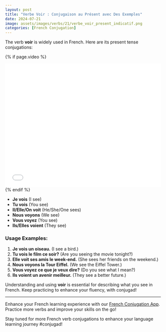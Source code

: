 ```yaml
---
layout: post
title: "Verbe Voir : Conjugaison au Présent avec Des Exemples"
date: 2024-07-21
image: assets/images/verbs/21/verbe_voir_present_indicatif.png
categories: [French Conjugation]
---
```


The verb **voir** is widely used in French. Here are its present tense conjugations:

<!-- Video Embed Section -->
{% if page.video %}
<div class="video-embed">
  <iframe width="100%" height="400" src="{{ page.video | escape }}" frameborder="0" allowfullscreen></iframe>
</div>
{% endif %}

- **Je vois** (I see)
- **Tu vois** (You see)
- **Il/Elle/On voit** (He/She/One sees)
- **Nous voyons** (We see)
- **Vous voyez** (You see)
- **Ils/Elles voient** (They see)

### Usage Examples:

1. **Je vois un oiseau.** (I see a bird.)
2. **Tu vois le film ce soir?** (Are you seeing the movie tonight?)
3. **Elle voit ses amis le week-end.** (She sees her friends on the weekend.)
4. **Nous voyons la Tour Eiffel.** (We see the Eiffel Tower.)
5. **Vous voyez ce que je veux dire?** (Do you see what I mean?)
6. **Ils voient un avenir meilleur.** (They see a better future.)

Understanding and using **voir** is essential for describing what you see in French. Keep practicing to enhance your fluency, with conjugad!

---

Enhance your French learning experience with our [French Conjugation App]({{site.appStore.url}}). Practice more verbs and improve your skills on the go!

Stay tuned for more French verb conjugations to enhance your language learning journey #conjugad!